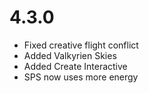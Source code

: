 # 4.3.0

- Fixed creative flight conflict
- Added Valkyrien Skies
- Added Create Interactive
- SPS now uses more energy